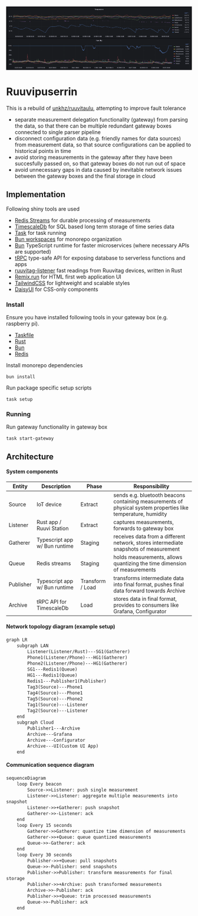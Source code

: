 ![Image of Grafana dashboard showing temperature and humidity metrics](https://github.com/unkhz/ruuvipuserrin/blob/master/docs/example.png?raw=true)

# Ruuvipuserrin

This is a rebuild of [unkhz/ruuvitaulu](https://github.com/unkhz/ruuvitaulu), attempting to improve fault tolerance

- separate measurement delegation functionality (gateway) from parsing the data, so that there can be multiple redundant gateway boxes connected to single parser pipeline
- disconnect configuration data (e.g. friendly names for data sources) from measurement data, so that source configurations can be applied to historical points in time
- avoid storing measurements in the gateway after they have been succesfully passed on, so that gateway boxes do not run out of space
- avoid unnecessary gaps in data caused by inevitable network issues between the gateway boxes and the final storage in cloud

## Implementation

Following shiny tools are used

- [Redis Streams](https://redis.io/docs/data-types/streams/) for durable processing of measurements
- [TimescaleDb](https://www.timescale.com/) for SQL based long term storage of time series data
- [Task](https://taskfile.dev/) for task running
- [Bun workspaces](https://bun.sh/docs/install/workspaces) for monorepo organization
- [Bun](https://bun.sh) TypeScript runtime for faster microservices (where necessary APIs are supported)
- [tRPC](https://trpc.io/) type-safe API for exposing database to serverless functions and apps
- [ruuvitag-listener](https://github.com/lautis/ruuvitag-listener) fast readings from Ruuvitag devices, written in Rust
- [Remix.run](https://remix.run/) for HTML first web application UI
- [TailwindCSS](https://tailwindcss.com/) for lightweight and scalable styles
- [DaisyUI](https://daisyui.com/) for CSS-only components

### Install

Ensure you have installed following tools in your gateway box (e.g. raspberry pi).

- [Taskfile](https://taskfile.dev)
- [Rust](https://rustup.rs/)
- [Bun](https://bun.sh/)
- [Redis](https://redis.io/docs/getting-started/installation/install-redis-on-linux/)

Install monorepo dependencies

```
bun install
```

Run package specific setup scripts

```
task setup
```

### Running

Run gateway functionality in gateway box

```
task start-gateway
```

## Architecture

#### System components

| Entity    | Description                   | Phase            | Responsibility                                                                                                |
| --------- | ----------------------------- | ---------------- | ------------------------------------------------------------------------------------------------------------- |
| Source    | IoT device                    | Extract          | sends e.g. bluetooth beacons containing measurements of physical system properties like temperature, humidity |
| Listener  | Rust app / Ruuvi Station      | Extract          | captures measurements, forwards to gateway box                                                                |
| Gatherer  | Typescript app w/ Bun runtime | Staging          | receives data from a different network, stores intermediate snapshots of measurement                          |
| Queue     | Redis streams                 | Staging          | holds measurements, allows quantizing the time dimension of measurements                                      |
| Publisher | Typescript app w/ Bun runtime | Transform / Load | transforms intermediate data into final format, pushes final data forward towards Archive                     |
| Archive   | tRPC API for TimescaleDb      | Load             | stores data in final format, provides to consumers like Grafana, Configurator                                 |

#### Network topology diagram (example setup)

```mermaid
graph LR
    subgraph LAN
        Listener(Listener/Rust)---SG1(Gatherer)
        Phone1(Listener/Phone)---HG1(Gatherer)
        Phone2(Listener/Phone)---HG1(Gatherer)
        SG1---Redis1(Queue)
        HG1---Redis1(Queue)
        Redis1---Publisher1(Publisher)
        Tag3(Source)---Phone1
        Tag4(Source)---Phone1
        Tag5(Source)---Phone2
        Tag1(Source)---Listener
        Tag2(Source)---Listener
    end
    subgraph Cloud
        Publisher1---Archive
        Archive---Grafana
        Archive---Configurator
        Archive---UI(Custom UI App)
    end
```

#### Communication sequence diagram

```mermaid
sequenceDiagram
    loop Every beacon
        Source->>Listener: push single measurement
        Listener->>Listener: aggregate multiple measurements into snapshot
        Listener->>+Gatherer: push snapshot
        Gatherer->>-Listener: ack
    end
    loop Every 15 seconds
        Gatherer->>Gatherer: quantize time dimension of measurements
        Gatherer->>+Queue: queue quantized measurements
        Queue->>-Gatherer: ack
    end
    loop Every 30 seconds
        Publisher->>+Queue: pull snapshots
        Queue->>-Publisher: send snapshots
        Publisher->>Publisher: transform measurements for final storage
        Publisher->>+Archive: push transformed measurements
        Archive->>-Publisher: ack
        Publisher->>+Queue: trim processed measurements
        Queue->>-Publisher: ack
    end
```
